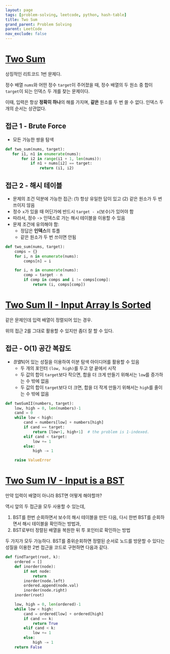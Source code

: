 ```yaml
---
layout: page
tags: [problem-solving, leetcode, python, hash-table]
title: Two Sum
grand_parent: Problem Solving
parent: LeetCode
nav_exclude: false
---
```


# [Two Sum](https://leetcode.com/problems/two-sum/)
 상징적인 리트코드 1번 문제다.

 정수 배열 `nums`와 어떤 정수 `target`이 주어졌을 때, 정수 배열의 두
 원소 중 합이 `target`이 되는 인덱스 두 개를 찾는 문제이다.

 이때, 입력은 항상 **정확히 하나**의 해를 가지며, **같은** 원소를 두
 번 쓸 수 없다. 인덱스 두 개의 순서는 상관없다.

## 접근 1 - Brute Force
 - 모든 가능한 쌍을 탐색

 ```python
def two_sum(nums, target):
    for i1, n1 in enumerate(nums):
        for i2 in range(i1 + 1, len(nums)):
            if n1 + nums[i2] == target:
                return (i1, i2)
```

## 접근 2 - 해시 테이블
 - 문제의 조건 덕분에 가능한 접근: (1) 항상 유일한 답이 있고 (2) 같은
   원소가 두 번 쓰이지 않음
 - 정수 `x`가 있을 때 어딘가에 반드시 `target - x`(보수)가 있어야 함
 - 따라서, 정수 -> 인덱스로 가는 해시 테이블을 이용할 수 있음
 - 문제 조건에 유의해야 함:
   - 정답은 **인덱스**의 튜플
   - 같은 원소가 두 번 쓰이면 안됨


```python
def two_sum(nums, target):
    comps = {}
    for i, n in enumerate(nums):
        comps[n] = i

    for i, n in enumerate(nums):
        comp = target - n
        if comp in comps and i != comps[comp]:
            return (i, comps[comp])
```


# [Two Sum II - Input Array Is Sorted](https://leetcode.com/problems/two-sum-ii-input-array-is-sorted/)

 같은 문제인데 입력 배열이 정렬되어 있는 경우.

 위의 접근 2를 그대로 활용할 수 있지만 좀더 잘 할 수 있다.


## 접근 - O(1) 공간 복잡도
 - *정렬*되어 있는 성질을 이용하여 이분 탐색 아이디어를 활용할 수
   있음
   - 두 개의 포인터 `(low, high)`를 두고 양 끝에서 시작
   - 두 값의 합이 `target`보다 작으면, 합을 더 크게 만들기 위해서는
     `low`를 증가하는 수 밖에 없음
   - 두 값의 합이 `target`보다 더 크면, 합을 더 작게 만들기 위해서는
     `high`를 줄이는 수 밖에 없음


```python
def twoSumII(numbers, target):
    low, high = 0, len(numbers)-1
    cand = 0
    while low < high:
        cand = numbers[low] + numbers[high]
        if cand == target:
            return [low+1, high+1]  # the problem is 1-indexed.
        elif cand < target:
            low += 1
        else:
            high -= 1

    raise ValueError
```


# [Two Sum IV - Input is a BST](https://leetcode.com/problems/two-sum-iv-input-is-a-bst/)

 만약 입력이 배열이 아니라 BST면 어떻게 해야할까?

 역시 앞의 두 접근을 모두 사용할 수 있는데,
  1. BST를 한번 순회하면서 보수의 해시 테이블을 만든 다음, 다시 한번
     BST를 순회하면서 해시 테이블을 확인하는 방법과,
  2. BST로부터 정렬된 배열을 복원한 뒤 투 포인터로 확인하는 방법

 두 가지가 모두 가능하다. BST를 중위순회하면 정렬된 순서로 노드를
 방문할 수 있다는 성질을 이용한 2번 접근을 코드로 구현하면 다음과
 같다.

```python
def findTarget(root, k):
    ordered = []
    def inorder(node):
        if not node:
            return
        inorder(node.left)
        ordered.append(node.val)
        inorder(node.right)
    inorder(root)

    low, high = 0, len(ordered)-1
    while low < high:
        cand = ordered[low] + ordered[high]
        if cand == k:
            return True
        elif cand < k:
            low += 1
        else:
            high -= 1
    return False
```
